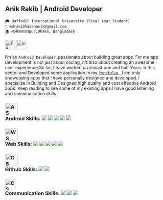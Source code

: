 ## Anik Rakib | Android Developer

`🎓 Daffodil International University (Final Year Student)`<br/>
`📧 mdrakibhasananik@gmail.com`<br/>
`🏠 Mohammadpur,Dhaka, Bangladesh`<br/><br/>
<a href="https://www.facebook.com/anik.rakib.hasan" target="_blank"><img src="https://img.icons8.com/fluent/48/000000/facebook-new.png" width="33" height="30" alt="FB"/></a> <a href="https://www.linkedin.com/in/an-ik-7867a8138/" target="_blank"><img src="https://img.icons8.com/fluent/48/000000/linkedin.png" width="33" height="30" alt="in"/></a>



I’m an `Android Developer`, passionate about building great apps. For me app development is not just about coding, it’s also about creating an awesome user experience.So far, I have worked on almost one and half Years In this sector and Developed some application.In my <a href="https://anikrakib.github.io/"> `Portfolio`</a> , I am only showcasing apps that I have personally designed and developed. I specialize in Building and Designed high quality and cost effective Android apps. Keep reading to see some of my existing apps.I have good listening and communication skills.

###  <a href="#" target="_blank"><img src="https://img.icons8.com/color/48/000000/android-os.png" width="40" height="40" alt="AS"/></a><br/> Android Skills: <img src="https://img.shields.io/badge/JAVA-%E2%98%85%E2%98%85%E2%98%85%E2%98%85%E2%98%86-1587ff" />  <img src="https://img.shields.io/badge/UI Design-%E2%98%85%E2%98%85%E2%98%85%E2%98%85%E2%98%85-94542f" /> <img src="https://img.shields.io/badge/Kotlin-%E2%98%85%E2%98%85%E2%98%86%E2%98%86%E2%98%86-4248i7" /> <img src="https://img.shields.io/badge/Flutter-%E2%98%85%E2%98%85%E2%98%86%E2%98%86%E2%98%86-472274" /> <img src="https://img.shields.io/badge/React Native-%E2%98%85%E2%98%85%E2%98%86%E2%98%86%E2%98%86-125c7d" />  

###  <a href="#" target="_blank"><img src="https://img.icons8.com/clouds/100/000000/web-imac.png" width="40" height="40" alt="WS"/></a><br/> Web Skills:  <img src="https://img.shields.io/badge/HTML5-%E2%98%85%E2%98%85%E2%98%85%E2%98%85%E2%98%86-ff7851" />  <img src="https://img.shields.io/badge/CSS3-%E2%98%85%E2%98%85%E2%98%85%E2%98%86%E2%98%86-44b2fb" /> <img src="https://img.shields.io/badge/JavaScript-%E2%98%85%E2%98%85%E2%98%86%E2%98%86%E2%98%86-4582t5" /> <img src="https://img.shields.io/badge/MSQL-%E2%98%85%E2%98%85%E2%98%85%E2%98%85%E2%98%86-F85472" /> <img src="https://img.shields.io/badge/BootStrap4-%E2%98%85%E2%98%85%E2%98%86%E2%98%86%E2%98%86-c7d365" />  

###  <a href="#" target="_blank"><img src="https://img.icons8.com/fluent/48/000000/github.png" width="40" height="40" alt="GS"/></a><br/> Github Skills:  <img src="https://img.shields.io/badge/Git-%E2%98%85%E2%98%85%E2%98%85%E2%98%86%E2%98%86-F2051F" /> <img src="https://img.shields.io/badge/Github-%E2%98%85%E2%98%85%E2%98%85%E2%98%85%E2%98%86-4945e6" />

###  <a href="#" target="_blank"><img src="https://img.icons8.com/flat_round/64/000000/communication-skill.png" width="35" height="35" alt="CS"/></a><br/> Communication Skills:  <img src="https://img.shields.io/badge/Bengali-%E2%98%85%E2%98%85%E2%98%85%E2%98%85%E2%98%85-21GF51" /> <img src="https://img.shields.io/badge/English-%E2%98%85%E2%98%85%E2%98%85%E2%98%86%E2%98%86-494520" /> <img src="https://img.shields.io/badge/Hindi-%E2%98%85%E2%98%85%E2%98%86%E2%98%86%E2%98%86-420420" />

